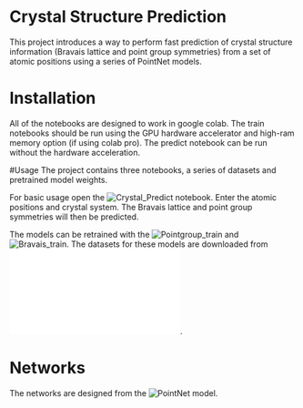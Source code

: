 # Crystal Structure Prediction

This project introduces a way to perform fast prediction of crystal structure information (Bravais lattice and point group symmetries) from a set of atomic positions using a series of PointNet models.


# Installation
All of the notebooks are designed to work in google colab. The train notebooks should be run using the GPU hardware accelerator and high-ram memory option (if using colab pro).
The predict notebook can be run without the hardware acceleration.


#Usage
The project contains three notebooks, a series of datasets and pretrained model weights. 

For basic usage open the ![Crystal_Predict](https://colab.research.google.com/github/adrianwalsh1990/crystal_structure_prediction/blob/main/Crystal_Predict.ipynb) notebook. Enter the atomic positions and crystal system. The Bravais lattice and point group symmetries will then be predicted. 

The models can be retrained with the ![Pointgroup_train](https://colab.research.google.com/github/adrianwalsh1990/crystal_structure_prediction/blob/main/PointGroup_train.ipynb) and ![Bravais_train](https://colab.research.google.com/github/adrianwalsh1990/crystal_structure_prediction/blob/main/Bravis_train.ipynb). The datasets for these models are downloaded from ![Materials Project](materialsproject.org).


# Networks 
The networks are designed from the ![PointNet](https://stanford.edu/~rqi/pointnet/) model.
